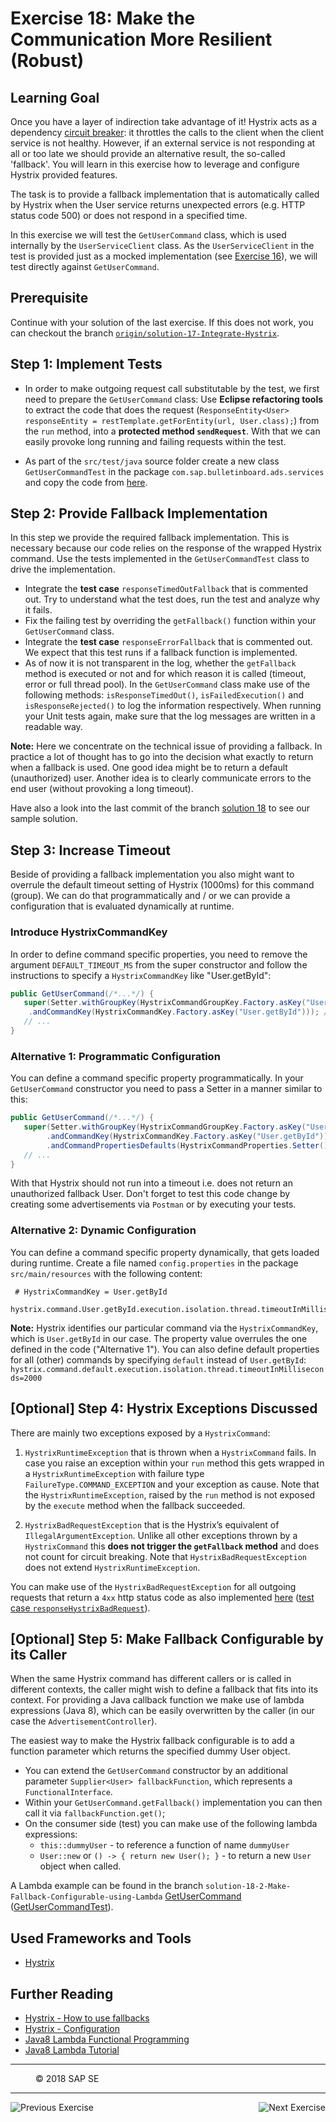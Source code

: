 Exercise 18: Make the Communication More Resilient (Robust)
===========================================================

## Learning Goal

Once you have a layer of indirection take advantage of it! Hystrix acts as a dependency [circuit breaker](http://martinfowler.com/bliki/CircuitBreaker.html): it throttles the calls to the client when the client service is not healthy. However, if an external service is not responding at all or too late we should provide an alternative result, the so-called 'fallback'. You will learn in this exercise how to leverage and configure Hystrix provided features.

The task is to provide a fallback implementation that is automatically called by Hystrix when the User service returns unexpected errors (e.g. HTTP status code 500) or does not respond in a specified time.

In this exercise we will test the `GetUserCommand` class, which is used internally by the `UserServiceClient` class.
As the `UserServiceClient` in the test is provided just as a mocked implementation (see [Exercise 16](Exercise_16_Call_UserService.md)), we will test directly against `GetUserCommand`.

## Prerequisite
Continue with your solution of the last exercise. If this does not work, you can checkout the branch [`origin/solution-17-Integrate-Hystrix`](https://github.com/SAP/cloud-bulletinboard-ads/tree/solution-17-Integrate-Hystrix).

## Step 1: Implement Tests
- In order to make outgoing request call substitutable by the test, we first need to prepare the `GetUserCommand` class: Use **Eclipse refactoring tools** to extract the code that does the request (`ResponseEntity<User> responseEntity = restTemplate.getForEntity(url, User.class);`) from the `run` method, into a **protected method `sendRequest`**. With that we can easily provoke long running and failing requests within the test.

- As part of the `src/test/java` source folder create a new class `GetUserCommandTest` in the package `com.sap.bulletinboard.ads.services` and copy the code from [here](https://github.com/SAP/cloud-bulletinboard-ads/blob/solution-18-Make-Communication-Resilient/src/test/java/com/sap/bulletinboard/ads/services/GetUserCommandTest.java).

## Step 2: Provide Fallback Implementation
In this step we provide the required fallback implementation. This is necessary because our code relies on the response of the wrapped Hystrix command. Use the tests implemented in the `GetUserCommandTest` class to drive the implementation.

- Integrate the **test case** `responseTimedOutFallback` that is commented out. Try to understand what the test does, run the test and analyze why it fails. 
- Fix the failing test by overriding the `getFallback()` function within your `GetUserCommand` class. 
- Integrate the **test case** `responseErrorFallback` that is commented out. We expect that this test runs if a fallback function is implemented.
- As of now it is not transparent in the log, whether the `getFallback` method is executed or not and for which reason it is called (timeout, error or full thread pool). In the `GetUserCommand` class make use of the following methods: `isResponseTimedOut()`, `isFailedExecution()` and `isResponseRejected()` to log the information respectively. When running your Unit tests again, make sure that the log messages are written in a readable way.

**Note:** Here we concentrate on the technical issue of providing a fallback. In practice a lot of thought has to go into the decision what exactly to return when a fallback is used. One good idea might be to return a default (unauthorized) user. Another idea is to clearly communicate errors to the end user (without provoking a long timeout).

Have also a look into the last commit of the branch [solution 18](https://github.com/SAP/cloud-bulletinboard-ads/tree/solution-18-Make-Communication-Resilient) to see our sample solution.

## Step 3: Increase Timeout
Beside of providing a fallback implementation you also might want to overrule the default timeout setting of Hystrix (1000ms) for this command (group). We can do that programmatically and / or we can provide a configuration that is evaluated dynamically at runtime.

### Introduce HystrixCommandKey
In order to define command specific properties, you need to remove the argument `DEFAULT_TIMEOUT_MS` from the super constructor and follow the instructions to specify a `HystrixCommandKey` like "User.getById":
```java
public GetUserCommand(/*...*/) {
   super(Setter.withGroupKey(HystrixCommandGroupKey.Factory.asKey("User"))
	.andCommandKey(HystrixCommandKey.Factory.asKey("User.getById"))); //<-- new
   // ...
}
```

### Alternative 1: Programmatic Configuration
You can define a command specific property programmatically. In your `GetUserCommand` constructor you need to pass a Setter in a manner similar to this:
```java
public GetUserCommand(/*...*/) {
   super(Setter.withGroupKey(HystrixCommandGroupKey.Factory.asKey("User"))
        .andCommandKey(HystrixCommandKey.Factory.asKey("User.getById"))
        .andCommandPropertiesDefaults(HystrixCommandProperties.Setter().withExecutionTimeoutInMilliseconds(1500))); //<-- new
   // ...
}
```
With that Hystrix should not run into a timeout i.e. does not return an unauthorized fallback User. Don't forget to test this code change by creating some advertisements via `Postman` or by executing your tests.

### Alternative 2: Dynamic Configuration
You can define a command specific property dynamically, that gets loaded during runtime. Create a file named `config.properties` in the package `src/main/resources` with the following content:

```
 # HystrixCommandKey = User.getById
 hystrix.command.User.getById.execution.isolation.thread.timeoutInMilliseconds=2000
```

**Note:** Hystrix identifies our particular command via the `HystrixCommandKey`, which is `User.getById` in our case. The property value overrules the one defined in the code ("Alternative 1").
You can also define default properties for all (other) commands by specifying `default` instead of `User.getById`: `hystrix.command.default.execution.isolation.thread.timeoutInMilliseconds=2000`

## [Optional] Step 4: Hystrix Exceptions Discussed
There are mainly two exceptions exposed by a `HystrixCommand`:

1. `HystrixRuntimeException` that is thrown when a `HystrixCommand` fails. In case you raise an exception within your `run` method this gets wrapped in a `HystrixRuntimeException` with failure type `FailureType.COMMAND_EXCEPTION` and your exception as cause. Note that the `HystrixRuntimeException`, raised by the `run` method is not exposed by the `execute` method when the fallback succeeded.

2. `HystrixBadRequestException` that is the Hystrix’s equivalent of `IllegalArgumentException`. Unlike all other exceptions thrown by a `HystrixCommand` this **does not trigger the `getFallback` method** and does not count for circuit breaking. Note that `HystrixBadRequestException` does not extend `HystrixRuntimeException`.

You can make use of the `HystrixBadRequestException` for all outgoing requests that return a `4xx` http status code as also implemented [here](https://github.com/SAP/cloud-bulletinboard-ads/blob/solution-18-Make-Communication-Resilient/src/main/java/com/sap/bulletinboard/ads/services/GetUserCommand.java) 
([test case `responseHystrixBadRequest`](https://github.com/SAP/cloud-bulletinboard-ads/blob/solution-18-Make-Communication-Resilient/src/test/java/com/sap/bulletinboard/ads/services/GetUserCommandTest.java)). 


## [Optional] Step 5: Make Fallback Configurable by its Caller
When the same Hystrix command has different callers or is called in different contexts, the caller might wish to define a fallback that fits into its context. For providing a Java callback function we make use of lambda expressions (Java 8), which can be easily overwritten by the caller (in our case the `AdvertisementController`).

The easiest way to make the Hystrix fallback configurable is to add a function parameter which returns the specified dummy User object.
- You can extend the `GetUserCommand` constructor by an additional parameter `Supplier<User> fallbackFunction`, which represents a `FunctionalInterface`.
- Within your `GetUserCommand.getFallback()` implementation you can then call it via `fallbackFunction.get()`;
- On the consumer side (test)  you can make use of the following lambda expressions:
  - `this::dummyUser` - to reference a function of name `dummyUser`
  - `User::new` or `() -> { return new User(); }` - to return a new `User` object when called.

A Lambda example can be found in the branch `solution-18-2-Make-Fallback-Configurable-using-Lambda` [GetUserCommand](https://github.com/SAP/cloud-bulletinboard-ads/blob/solution-18-2-Make-Fallback-Configurable-using-Lambda/src/main/java/com/sap/bulletinboard/ads/services/GetUserCommand.java) 
 ([GetUserCommandTest](https://github.com/SAP/cloud-bulletinboard-ads/blob/solution-18-2-Make-Fallback-Configurable-using-Lambda/src/test/java/com/sap/bulletinboard/ads/services/GetUserCommandTest.java)). 

  
## Used Frameworks and Tools
- [Hystrix](https://github.com/Netflix/Hystrix)

## Further Reading
- [Hystrix - How to use fallbacks](https://github.com/Netflix/Hystrix/wiki/How-To-Use#Fallback)
- [Hystrix - Configuration](https://github.com/Netflix/Hystrix/wiki/Configuration)
- [Java8 Lambda Functional Programming](http://www.studytrails.com/java/java8/Java8_Lambdas_FunctionalProgramming.jsp) 
- [Java8 Lambda Tutorial](http://tutorials.jenkov.com/java/lambda-expressions.html)

***
<dl>
  <dd>
  <div class="footer">&copy; 2018 SAP SE</div>
  </dd>
</dl>
<hr>
<a href="Exercise_17_Introduce_Hystrix.md">
  <img align="left" alt="Previous Exercise">
</a>
<a href="Exercise_19_Transfer_CorrelationID.md">
  <img align="right" alt="Next Exercise">
</a>
